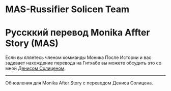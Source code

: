 # MAS-Russifier Solicen Team

# Руссккий перевод Monika Affter Story (MAS)


Если вы яляетесь членом комманды Моника После Истории и вас задевает нахождение перевода на Гитхабе 
вы можете обсудить это со мной [Денисом Солиценом](https://twitter.com/DenisSolicen).

***
Обновления для Monika After Story с переводом Дениса Солицена.
